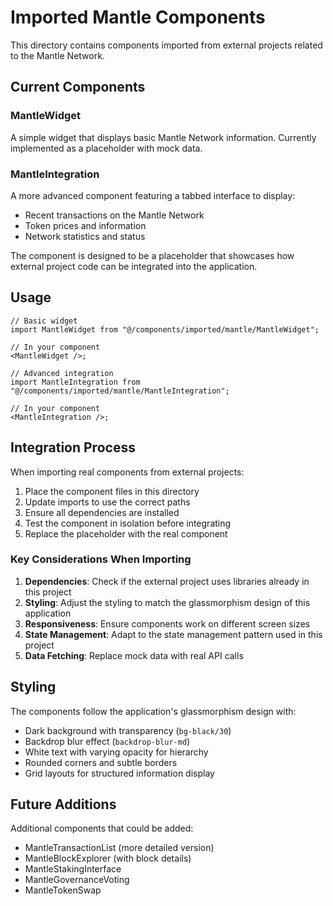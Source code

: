 # Imported Mantle Components

This directory contains components imported from external projects related to the Mantle Network.

## Current Components

### MantleWidget

A simple widget that displays basic Mantle Network information. Currently implemented as a placeholder with mock data.

### MantleIntegration

A more advanced component featuring a tabbed interface to display:

- Recent transactions on the Mantle Network
- Token prices and information
- Network statistics and status

The component is designed to be a placeholder that showcases how external project code can be integrated into the application.

## Usage

```tsx
// Basic widget
import MantleWidget from "@/components/imported/mantle/MantleWidget";

// In your component
<MantleWidget />;

// Advanced integration
import MantleIntegration from "@/components/imported/mantle/MantleIntegration";

// In your component
<MantleIntegration />;
```

## Integration Process

When importing real components from external projects:

1. Place the component files in this directory
2. Update imports to use the correct paths
3. Ensure all dependencies are installed
4. Test the component in isolation before integrating
5. Replace the placeholder with the real component

### Key Considerations When Importing

1. **Dependencies**: Check if the external project uses libraries already in this project
2. **Styling**: Adjust the styling to match the glassmorphism design of this application
3. **Responsiveness**: Ensure components work on different screen sizes
4. **State Management**: Adapt to the state management pattern used in this project
5. **Data Fetching**: Replace mock data with real API calls

## Styling

The components follow the application's glassmorphism design with:

- Dark background with transparency (`bg-black/30`)
- Backdrop blur effect (`backdrop-blur-md`)
- White text with varying opacity for hierarchy
- Rounded corners and subtle borders
- Grid layouts for structured information display

## Future Additions

Additional components that could be added:

- MantleTransactionList (more detailed version)
- MantleBlockExplorer (with block details)
- MantleStakingInterface
- MantleGovernanceVoting
- MantleTokenSwap
